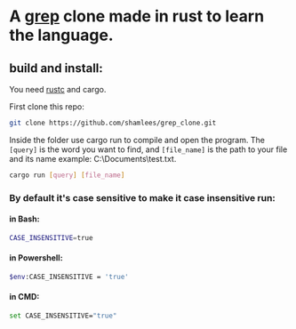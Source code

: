 # A [grep](https://www.gnu.org/software/grep/) clone made in rust to learn the language.

 

## build and install:
You need [rustc](https://www.rust-lang.org/tools/install) and cargo.

First clone this repo:

```bash
git clone https://github.com/shamlees/grep_clone.git
```

Inside the folder use cargo run to compile and open the program. The `[query]` is the word you want to find, and `[file_name]` is the path to your file and its name example: C:\Documents\test.txt.

```bash
cargo run [query] [file_name]
```

### By default it's case sensitive to make it case insensitive run:

#### in Bash:
```bash
CASE_INSENSITIVE=true
```

#### in Powershell:
```bash
$env:CASE_INSENSITIVE = 'true'
```

#### in CMD:
```bash
set CASE_INSENSITIVE="true"
```
